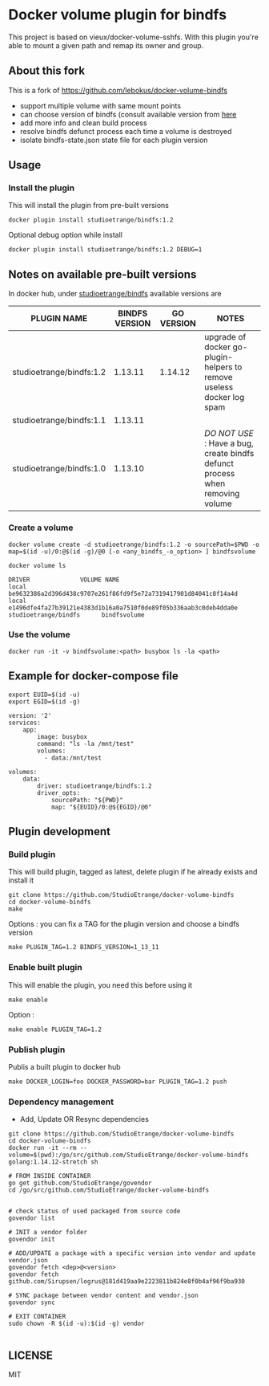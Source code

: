 # Docker volume plugin for bindfs


This project is based on vieux/docker-volume-sshfs.
With this plugin you're able to mount a given path and remap its owner and group.


## About this fork


This is a fork of https://github.com/lebokus/docker-volume-bindfs

* support multiple volume with same mount points
* can choose version of bindfs (consult available version from [here](https://github.com/StudioEtrange/stella/blob/0c4d940b255faca281f0f40b24605c0ae23c0d4c/nix/pool/feature-recipe/feature_bindfs.sh)
* add more info and clean build process
* resolve bindfs defunct process each time a volume is destroyed
* isolate bindfs-state.json state file for each plugin version

## Usage

### Install the plugin

This will install the plugin from pre-built versions

```
docker plugin install studioetrange/bindfs:1.2
```

Optional debug option while install
```
docker plugin install studioetrange/bindfs:1.2 DEBUG=1
```

## Notes on available pre-built versions

In docker hub, under [studioetrange/bindfs](https://hub.docker.com/r/studioetrange/bindfs) available versions are

|PLUGIN NAME|BINDFS VERSION|GO VERSION|NOTES|
|---|---|---|---|
|studioetrange/bindfs:1.2|1.13.11|1.14.12|upgrade of docker go-plugin-helpers to remove useless docker log spam|
|studioetrange/bindfs:1.1|1.13.11|||
|studioetrange/bindfs:1.0|1.13.10||*DO NOT USE* : Have a bug, create bindfs defunct process when removing volume|


### Create a volume

```
docker volume create -d studioetrange/bindfs:1.2 -o sourcePath=$PWD -o map=$(id -u)/0:@$(id -g)/@0 [-o <any_bindfs_-o_option> ] bindfsvolume

docker volume ls

DRIVER              VOLUME NAME
local               be9632386a2d396d438c9707e261f86fd9f5e72a7319417901d84041c8f14a4d
local               e1496dfe4fa27b39121e4383d1b16a0a7510f0de89f05b336aab3c0deb4dda0e
studioetrange/bindfs      bindfsvolume
```

### Use the volume

```
docker run -it -v bindfsvolume:<path> busybox ls -la <path>
```



## Example for docker-compose file

```
export EUID=$(id -u)
export EGID=$(id -g)
```

```
version: '2'
services:
    app:
        image: busybox
        command: "ls -la /mnt/test"
        volumes:
          - data:/mnt/test

volumes:
    data:
        driver: studioetrange/bindfs:1.2
        driver_opts:
            sourcePath: "${PWD}"
            map: "${EUID}/0:@${EGID}/@0"
```


## Plugin development

### Build plugin


This will build plugin, tagged as latest, delete plugin if he already exists and install it

```
git clone https://github.com/StudioEtrange/docker-volume-bindfs
cd docker-volume-bindfs
make
```

Options : you can fix a TAG for the plugin version and choose a bindfs version

```
make PLUGIN_TAG=1.2 BINDFS_VERSION=1_13_11
```



### Enable built plugin

This will enable the plugin, you need this before using it

```
make enable
```

Option :

```
make enable PLUGIN_TAG=1.2
```



### Publish plugin

Publis a built plugin to docker hub

```
make DOCKER_LOGIN=foo DOCKER_PASSWORD=bar PLUGIN_TAG=1.2 push
```





### Dependency management

* Add, Update OR Resync dependencies

```
git clone https://github.com/StudioEtrange/docker-volume-bindfs
cd docker-volume-bindfs
docker run -it --rm --volume=$(pwd):/go/src/github.com/StudioEtrange/docker-volume-bindfs golang:1.14.12-stretch sh

# FROM INSIDE CONTAINER
go get github.com/StudioEtrange/govendor
cd /go/src/github.com/StudioEtrange/docker-volume-bindfs


# check status of used packaged from source code
govendor list

# INIT a vendor folder
govendor init

# ADD/UPDATE a package with a specific version into vendor and update vendor.json
govendor fetch <dep>@<version>
govendor fetch github.com/Sirupsen/logrus@181d419aa9e2223811b824e8f0b4af96f9ba930

# SYNC package between vendor content and vendor.json 
govendor sync

# EXIT CONTAINER
sudo chown -R $(id -u):$(id -g) vendor


```


## LICENSE

MIT
